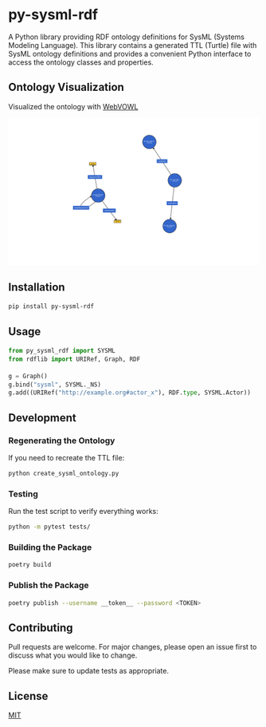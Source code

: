 # py-sysml-rdf

A Python library providing RDF ontology definitions for SysML (Systems Modeling Language). This library contains a generated TTL (Turtle) file with SysML ontology definitions and provides a convenient Python interface to access the ontology classes and properties.

## Ontology Visualization

Visualized the ontology with [WebVOWL](https://service.tib.eu/webvowl/)

![SysML Ontology](./sysml-0.0.1.ttl.svg)


## Installation

```bash
pip install py-sysml-rdf
```

## Usage

```python
from py_sysml_rdf import SYSML
from rdflib import URIRef, Graph, RDF

g = Graph()
g.bind("sysml", SYSML._NS)
g.add((URIRef("http://example.org#actor_x"), RDF.type, SYSML.Actor))

```

## Development


### Regenerating the Ontology

If you need to recreate the TTL file:

```bash
python create_sysml_ontology.py
```


### Testing

Run the test script to verify everything works:

```bash
python -m pytest tests/
```
### Building the Package

```bash
poetry build
```

### Publish the Package
```bash
poetry publish --username __token__ --password <TOKEN>
```

## Contributing

Pull requests are welcome. For major changes, please open an issue first to discuss what you would like to change.

Please make sure to update tests as appropriate.

## License

[MIT](https://choosealicense.com/licenses/mit/)